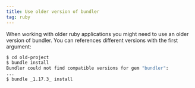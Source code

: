 ```yaml
---
title: Use older version of bundler
tag: ruby
---
```


When working with older ruby applications you might need to use an older version of bundler. You can references different versions with the first argument:

```sh
$ cd old-project
$ bundle install
Bundler could not find compatible versions for gem "bundler":
...
$ bundle _1.17.3_ install
```
